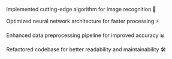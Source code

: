 Implemented cutting-edge algorithm for image recognition 📸

Optimized neural network architecture for faster processing ⚡️

Enhanced data preprocessing pipeline for improved accuracy 📊

Refactored codebase for better readability and maintainability 🛠️

